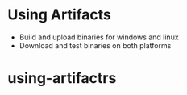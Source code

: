 # Using Artifacts

- Build and upload binaries for windows and linux
- Download and test binaries on both platforms
# using-artifactrs
